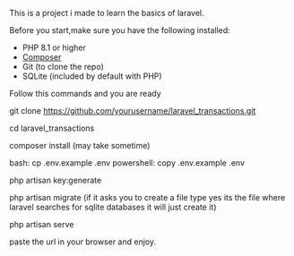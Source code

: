 This is a project i made to learn the basics of laravel.

Before you start,make sure you have the following installed:

- PHP 8.1 or higher
- [Composer](https://getcomposer.org/)
- Git (to clone the repo)
- SQLite (included by default with PHP)

Follow this commands and you are ready

git clone https://github.com/yourusername/laravel_transactions.git

cd laravel_transactions

composer install (may take sometime)

bash: cp .env.example .env
powershell: copy .env.example .env

php artisan key:generate

php artisan migrate (if it asks you to create a file type yes its the file where laravel searches for sqlite databases it will just create it)

php artisan serve

paste the url in your browser and enjoy.
